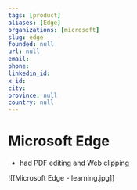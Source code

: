 ```yaml
---
tags: [product]
aliases: [Edge]
organizations: [microsoft]
slug: edge
founded: null
url: null
email: 
phone: 
linkedin_id: 
x_id: 
city: 
province: null
country: null
---
```


# Microsoft Edge

- had PDF editing and Web clipping

![[Microsoft Edge - learning.jpg]]